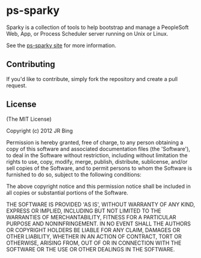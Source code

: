 ps-sparky
=========

Sparky is a collection of tools to help bootstrap and manage a
PeopleSoft Web, App, or Process Scheduler server running on Unix or
Linux.  

See the [ps-sparky site](http://psadm.in/projects/sparky "ps-sparky") for
more information.

Contributing
------------
If you'd like to contribute, simply fork the repository and create a
pull request.

License
-------
(The MIT License)

Copyright (c) 2012 JR Bing

Permission is hereby granted, free of charge, to any person obtaining
a copy of this software and associated documentation files (the
'Software'), to deal in the Software without restriction, including
without limitation the rights to use, copy, modify, merge, publish,
distribute, sublicense, and/or sell copies of the Software, and to
permit persons to whom the Software is furnished to do so, subject to
the following conditions:

The above copyright notice and this permission notice shall be included
in all copies or substantial portions of the Software.

THE SOFTWARE IS PROVIDED 'AS IS', WITHOUT WARRANTY OF ANY KIND,
EXPRESS OR IMPLIED, INCLUDING BUT NOT LIMITED TO THE WARRANTIES OF
MERCHANTABILITY, FITNESS FOR A PARTICULAR PURPOSE AND NONINFRINGEMENT.
IN NO EVENT SHALL THE AUTHORS OR COPYRIGHT HOLDERS BE LIABLE FOR ANY
CLAIM, DAMAGES OR OTHER LIABILITY, WHETHER IN AN ACTION OF CONTRACT,
TORT OR OTHERWISE, ARISING FROM, OUT OF OR IN CONNECTION WITH THE
SOFTWARE OR THE USE OR OTHER DEALINGS IN THE SOFTWARE.

